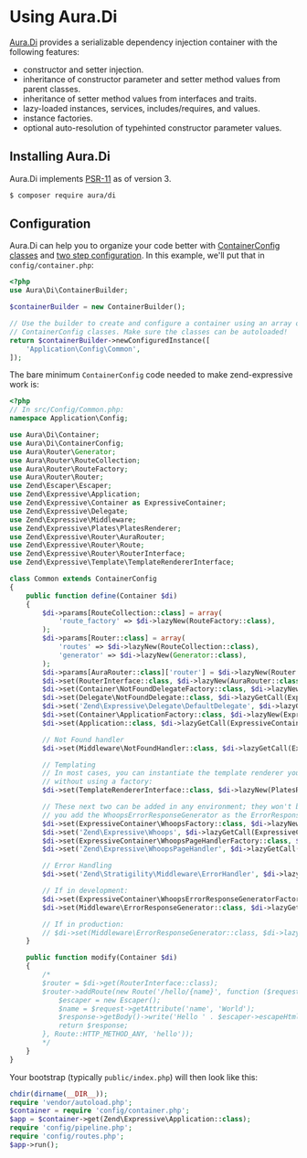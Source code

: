 # Using Aura.Di

[Aura.Di](https://github.com/auraphp/Aura.Di/) provides a serializable dependency
injection container with the following features:

- constructor and setter injection.
- inheritance of constructor parameter and setter method values from parent
  classes.
- inheritance of setter method values from interfaces and traits.
- lazy-loaded instances, services, includes/requires, and values.
- instance factories.
- optional auto-resolution of typehinted constructor parameter values.

## Installing Aura.Di

Aura.Di implements [PSR-11](https://www.php-fig.org/psr/psr-11/) as of version
3.

```bash
$ composer require aura/di
```

## Configuration

Aura.Di can help you to organize your code better with
[ContainerConfig classes](http://auraphp.com/packages/Aura.Di/config.html) and
[two step configuration](http://auraphp.com/blog/2014/04/07/two-stage-config/).
In this example, we'll put that in `config/container.php`:

```php
<?php
use Aura\Di\ContainerBuilder;

$containerBuilder = new ContainerBuilder();

// Use the builder to create and configure a container using an array of
// ContainerConfig classes. Make sure the classes can be autoloaded!
return $containerBuilder->newConfiguredInstance([
    'Application\Config\Common',
]);
```

The bare minimum `ContainerConfig` code needed to make zend-expressive work is:

```php
<?php
// In src/Config/Common.php:
namespace Application\Config;

use Aura\Di\Container;
use Aura\Di\ContainerConfig;
use Aura\Router\Generator;
use Aura\Router\RouteCollection;
use Aura\Router\RouteFactory;
use Aura\Router\Router;
use Zend\Escaper\Escaper;
use Zend\Expressive\Application;
use Zend\Expressive\Container as ExpressiveContainer;
use Zend\Expressive\Delegate;
use Zend\Expressive\Middleware;
use Zend\Expressive\Plates\PlatesRenderer;
use Zend\Expressive\Router\AuraRouter;
use Zend\Expressive\Router\Route;
use Zend\Expressive\Router\RouterInterface;
use Zend\Expressive\Template\TemplateRendererInterface;

class Common extends ContainerConfig
{
    public function define(Container $di)
    {
        $di->params[RouteCollection::class] = array(
            'route_factory' => $di->lazyNew(RouteFactory::class),
        );
        $di->params[Router::class] = array(
            'routes' => $di->lazyNew(RouteCollection::class),
            'generator' => $di->lazyNew(Generator::class),
        );
        $di->params[AuraRouter::class]['router'] = $di->lazyNew(Router::class);
        $di->set(RouterInterface::class, $di->lazyNew(AuraRouter::class));
        $di->set(Container\NotFoundDelegateFactory::class, $di->lazyNew(ExpressiveContainer\NotFoundDelegateFactory::class));
        $di->set(Delegate\NotFoundDelegate::class, $di->lazyGetCall(ExpressiveContainer\NotFoundDelegateFactory::class, '__invoke', $di));
        $di->set('Zend\Expressive\Delegate\DefaultDelegate', $di->lazyGetCall(ExpressiveContainer\NotFoundDelegateFactory::class, '__invoke', $di));
        $di->set(Container\ApplicationFactory::class, $di->lazyNew(ExpressiveContainer\ApplicationFactory::class));
        $di->set(Application::class, $di->lazyGetCall(ExpressiveContainer\ApplicationFactory::class, '__invoke', $di));

        // Not Found handler
        $di->set(Middleware\NotFoundHandler::class, $di->lazyGetCall(ExpressiveContainer\NotFoundHandlerFactory::class, '__invoke', $di));

        // Templating
        // In most cases, you can instantiate the template renderer you want to use
        // without using a factory:
        $di->set(TemplateRendererInterface::class, $di->lazyNew(PlatesRenderer::class));

        // These next two can be added in any environment; they won't be used unless
        // you add the WhoopsErrorResponseGenerator as the ErrorResponseGenerator implementation:
        $di->set(ExpressiveContainer\WhoopsFactory::class, $di->lazyNew(ExpressiveContainer\WhoopsFactory::class));
        $di->set('Zend\Expressive\Whoops', $di->lazyGetCall(ExpressiveContainer\WhoopsFactory::class, '__invoke', $di));
        $di->set(ExpressiveContainer\WhoopsPageHandlerFactory::class, $di->lazyNew(ExpressiveContainer\WhoopsPageHandlerFactory::class));
        $di->set('Zend\Expressive\WhoopsPageHandler', $di->lazyGetCall(ExpressiveContainer\WhoopsPageHandlerFactory::class, '__invoke', $di));

        // Error Handling
        $di->set('Zend\Stratigility\Middleware\ErrorHandler', $di->lazyGetCall(ExpressiveContainer\ErrorHandlerFactory::class, '__invoke', $di));

        // If in development:
        $di->set(ExpressiveContainer\WhoopsErrorResponseGeneratorFactory::class, $di->lazyNew(ExpressiveContainer\WhoopsErrorResponseGeneratorFactory::class));
        $di->set(Middleware\ErrorResponseGenerator::class, $di->lazyGetCall(ExpressiveContainer\WhoopsErrorResponseGeneratorFactory::class, '__invoke', $di));

        // If in production:
        // $di->set(Middleware\ErrorResponseGenerator::class, $di->lazyGetCall(Container\ErrorResponseGeneratorFactory::class, '__invoke', $di));
    }

    public function modify(Container $di)
    {
        /*
        $router = $di->get(RouterInterface::class);
        $router->addRoute(new Route('/hello/{name}', function ($request, $response, $next) {
            $escaper = new Escaper();
            $name = $request->getAttribute('name', 'World');
            $response->getBody()->write('Hello ' . $escaper->escapeHtml($name));
            return $response;
        }, Route::HTTP_METHOD_ANY, 'hello'));
        */
    }
}
```

Your bootstrap (typically `public/index.php`) will then look like this:

```php
chdir(dirname(__DIR__));
require 'vendor/autoload.php';
$container = require 'config/container.php';
$app = $container->get(Zend\Expressive\Application::class);
require 'config/pipeline.php';
require 'config/routes.php';
$app->run();
```
